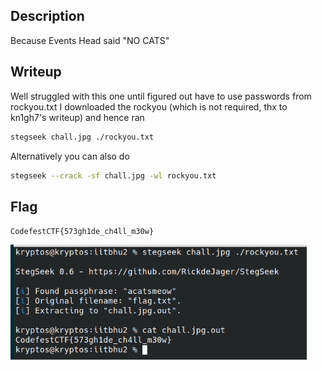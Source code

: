 ## Description

Because Events Head said "NO CATS"

## Writeup

Well struggled with this one until figured out have to use passwords from rockyou.txt
I downloaded the rockyou (which is not required, thx to kn1gh7's writeup)
and hence ran

```bash
stegseek chall.jpg ./rockyou.txt
```

Alternatively you can also do

```bash
stegseek --crack -sf chall.jpg -wl rockyou.txt
```

## Flag

`CodefestCTF{573gh1de_ch4ll_m30w}`

![catsolve.png](./assets/catsolve.png)
